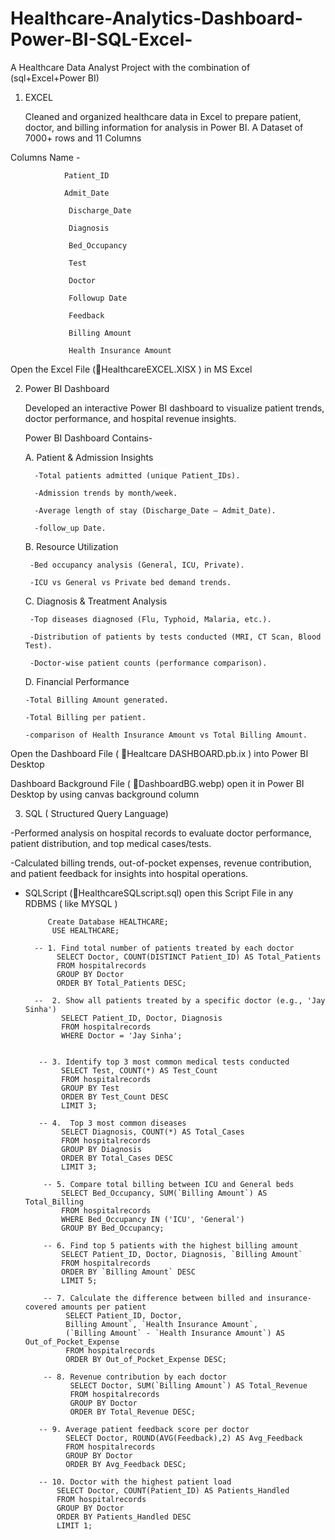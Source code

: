 # Healthcare-Analytics-Dashboard-Power-BI-SQL-Excel-
A Healthcare Data Analyst Project with the combination of (sql+Excel+Power BI)


1. EXCEL

    Cleaned and organized healthcare data in Excel to prepare patient, doctor, and billing information for analysis in Power BI.
    A Dataset of 7000+ rows and 11 Columns

  Columns Name -

                Patient_ID

                Admit_Date

                 Discharge_Date

                 Diagnosis

                 Bed_Occupancy	

                 Test

                 Doctor

                 Followup Date

                 Feedback

                 Billing Amount

                 Health Insurance Amount


  Open the Excel File (📄HealthcareEXCEL.XlSX ) in MS Excel 
  

  

 
 2. Power BI Dashboard

      Developed an interactive Power BI dashboard to visualize patient trends, doctor performance, and hospital revenue             insights.
   
      Power BI Dashboard Contains-
   
   
       A. Patient & Admission Insights

          -Total patients admitted (unique Patient_IDs).

          -Admission trends by month/week.

          -Average length of stay (Discharge_Date – Admit_Date).

          -follow_up Date.
   
      
      B. Resource Utilization

         -Bed occupancy analysis (General, ICU, Private).

         -ICU vs General vs Private bed demand trends.
   
       
      C. Diagnosis & Treatment Analysis

         -Top diseases diagnosed (Flu, Typhoid, Malaria, etc.).

         -Distribution of patients by tests conducted (MRI, CT Scan, Blood Test).

         -Doctor-wise patient counts (performance comparison).
   

      D. Financial Performance

        -Total Billing Amount generated.

        -Total Billing per patient.

        -comparison of Health Insurance Amount vs Total Billing Amount.
   

Open the Dashboard File ( 📄Healtcare DASHBOARD.pb.ix ) into Power BI Desktop 


Dashboard Background File ( 📄DashboardBG.webp) open it in Power BI Desktop by using canvas background column




  
   3. SQL ( Structured Query Language)

 -Performed analysis on hospital records to evaluate doctor performance, patient distribution, and top medical cases/tests.
 
 
 -Calculated billing trends, out-of-pocket expenses, revenue contribution, and patient feedback for insights into hospital operations.
 

 - SQLScript (📄HealthcareSQLscript.sql) open this Script File in any RDBMS ( like MYSQL )

     




            Create Database HEALTHCARE;
             USE HEALTHCARE;
        
         -- 1. Find total number of patients treated by each doctor
              SELECT Doctor, COUNT(DISTINCT Patient_ID) AS Total_Patients
              FROM hospitalrecords
              GROUP BY Doctor
              ORDER BY Total_Patients DESC;

         --  2. Show all patients treated by a specific doctor (e.g., 'Jay Sinha')
               SELECT Patient_ID, Doctor, Diagnosis
               FROM hospitalrecords
               WHERE Doctor = 'Jay Sinha';

    
          -- 3. Identify top 3 most common medical tests conducted
               SELECT Test, COUNT(*) AS Test_Count
               FROM hospitalrecords
               GROUP BY Test
               ORDER BY Test_Count DESC
               LIMIT 3;

          -- 4.  Top 3 most common diseases
               SELECT Diagnosis, COUNT(*) AS Total_Cases
               FROM hospitalrecords
               GROUP BY Diagnosis
               ORDER BY Total_Cases DESC
               LIMIT 3;

           -- 5. Compare total billing between ICU and General beds
               SELECT Bed_Occupancy, SUM(`Billing Amount`) AS Total_Billing
               FROM hospitalrecords
               WHERE Bed_Occupancy IN ('ICU', 'General')
               GROUP BY Bed_Occupancy;

           -- 6. Find top 5 patients with the highest billing amount
               SELECT Patient_ID, Doctor, Diagnosis, `Billing Amount`
               FROM hospitalrecords
               ORDER BY `Billing Amount` DESC
               LIMIT 5;

           -- 7. Calculate the difference between billed and insurance-covered amounts per patient
                SELECT Patient_ID, Doctor, 
                Billing Amount`, `Health Insurance Amount`,
                (`Billing Amount` - `Health Insurance Amount`) AS Out_of_Pocket_Expense
                FROM hospitalrecords
                ORDER BY Out_of_Pocket_Expense DESC;

           -- 8. Revenue contribution by each doctor
                 SELECT Doctor, SUM(`Billing Amount`) AS Total_Revenue
                 FROM hospitalrecords
                 GROUP BY Doctor
                 ORDER BY Total_Revenue DESC;

          -- 9. Average patient feedback score per doctor
                SELECT Doctor, ROUND(AVG(Feedback),2) AS Avg_Feedback
                FROM hospitalrecords
                GROUP BY Doctor
                ORDER BY Avg_Feedback DESC;

          -- 10. Doctor with the highest patient load
              SELECT Doctor, COUNT(Patient_ID) AS Patients_Handled
              FROM hospitalrecords
              GROUP BY Doctor
              ORDER BY Patients_Handled DESC
              LIMIT 1;
      

      
     
     
    



